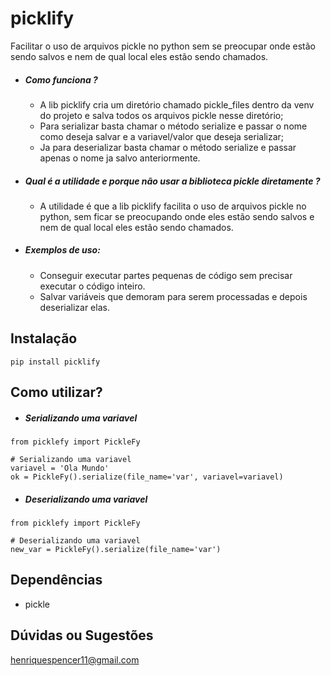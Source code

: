 # picklify
Facilitar o uso de arquivos pickle no python sem se preocupar onde estão sendo salvos e nem de qual local eles estão sendo chamados.
 
- ##### Como funciona ?
   - A lib picklify cria um diretório chamado pickle_files dentro da venv do projeto e salva todos os arquivos pickle nesse diretório;
   - Para serializar basta chamar o método serialize e passar o nome como deseja salvar e a variavel/valor que deseja serializar;
   - Ja para deserializar basta chamar o método serialize e passar apenas o nome ja salvo anteriormente.
- ##### Qual é a utilidade e porque não usar a biblioteca pickle diretamente ?
    - A utilidade é que a lib picklify facilita o uso de arquivos pickle no python, sem ficar se preocupando onde eles estão sendo salvos e nem de qual local eles estão sendo chamados.
- ##### Exemplos de uso:
    - Conseguir executar partes pequenas de código sem precisar executar o código inteiro.
    - Salvar variáveis que demoram para serem processadas e depois deserializar elas.

## Instalação
```
pip install picklify
```
## Como utilizar?
- ##### Serializando uma variavel
```
from picklefy import PickleFy

# Serializando uma variavel
variavel = 'Ola Mundo'
ok = PickleFy().serialize(file_name='var', variavel=variavel)

```
- ##### Deserializando uma variavel
```
from picklefy import PickleFy

# Deserializando uma variavel
new_var = PickleFy().serialize(file_name='var')
```

## Dependências
- pickle

## Dúvidas ou Sugestões
henriquespencer11@gmail.com
